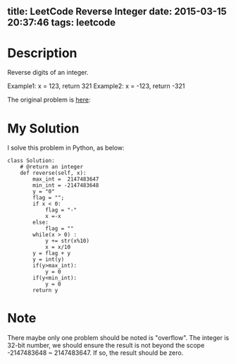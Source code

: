title: LeetCode Reverse Integer 
date: 2015-03-15 20:37:46
tags: leetcode
---

# Description
Reverse digits of an integer.

Example1: x = 123, return 321
Example2: x = -123, return -321

The original problem is [here](https://leetcode.com/problems/reverse-integer/  "here"):  
<!--more-->

# My Solution
I solve this problem in Python, as below:
	
	class Solution:
	    # @return an integer
	    def reverse(self, x):
	        max_int =  2147483647
	        min_int = -2147483648
	        y = "0"
	        flag = "";
	        if x < 0:
	            flag = "-"
	            x =-x
	        else:
	            flag = ""
	        while(x > 0) :
	            y += str(x%10)
	            x = x/10
	        y = flag + y
	        y = int(y)
	        if(y>max_int):
	            y = 0
	        if(y<min_int):
	            y = 0
	        return y

# Note
There maybe only one problem should be noted is "overflow". The integer is 32-bit number, we should ensure the result is not beyond the scope -2147483648 ~ 2147483647. If so, the result should be zero.
